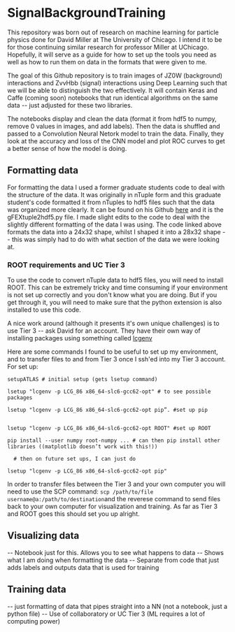 # SignalBackgroundTraining

This repository was born out of research on machine learning for particle physics done for David Miller at The University of Chicago. I intend it to be for those continuing similar research for professor Miller at UChicago. Hopefully, it will serve as a guide for how to set up the tools you need as well as how to run them on data in the formats that were given to me.

The goal of this Github repository is to train images of JZ0W (background) interactions and ZvvHbb (signal) interactions using Deep Learning such that we will be able to distinguish the two effectively. It will contain Keras and Caffe (coming soon) notebooks that run identical algorithms on the same data -- just adjusted for these two libraries.

The notebooks display and clean the data (format it from hdf5 to numpy, remove 0 values in images, and add labels). Then the data is shuffled and passed to a Convolution Neural Netork model to train the data. Finally, they look at the accuracy and loss of the CNN model and plot ROC curves to get a better sense of how the model is doing.

## Formatting data
For formatting the data I used a former graduate students code to deal with the structure of the data. It was originally in nTuple form and this graduate student's code formatted it from nTuples to hdf5 files such that the data was organized more clearly. It can be found on his Github [here](https://github.com/kratsg/gML.git) and it is the gFEXtuple2hdf5.py file. I made slight edits to the code to deal with the slightly different formatting of the data I was using. The code linked above formats the data into a 24x32 shape, whilst I shaped it into a 28x32 shape -- this was simply had to do with what section of the data we were looking at.

### ROOT requirements and UC Tier 3
To use the code to convert nTuple data to hdf5 files, you will need to install ROOT. This can be extremely tricky and time consuming if your environment is not set up correctly and you don't know what you are doing. But if you get through it, you will need to make sure that the python extension is also installed to use this code.

A nice work around (although it presents it's own unique challenges) is to use Tier 3 -- ask David for an account.
They have their own way of installing packages using something called [lcgenv](https://twiki.atlas-canada.ca/bin/view/AtlasCanada/Lcgenv)

Here are some commands I found to be useful to set up my environment, and to transfer files to and from Tier 3 once I ssh'ed into my Tier 3 account.
For set up:
```
setupATLAS # initial setup (gets lsetup command)

lsetup "lcgenv -p LCG_86 x86_64-slc6-gcc62-opt" # to see possible packages

lsetup "lcgenv -p LCG_86 x86_64-slc6-gcc62-opt pip”. #set up pip


lsetup "lcgenv -p LCG_86 x86_64-slc6-gcc62-opt ROOT" #set up ROOT

pip install --user numpy root-numpy ... # can then pip install other libraries ((matplotlib doesn’t work with this!))

  # then on future set ups, I can just do 

lsetup "lcgenv -p LCG_86 x86_64-slc6-gcc62-opt pip" 

```

In order to transfer files between the Tier 3 and your own computer you will need to use the SCP command: `scp /path/to/file username@a:/path/to/destination`and the reverese command to send files back to your own computer for visualization and training. As far as Tier 3 and ROOT goes this should set you up alright.

## Visualizing data
-- Notebook just for this. Allows you to see what happens to data
-- Shows what I am doing when formatting the data
-- Separate from code that just adds labels and outputs data that is used for training

## Training data
-- just formatting of data that pipes straight into a NN (not a notebook, just a python file)
-- Use of collaboratory or UC Tier 3 (ML requires a lot of computing power)
